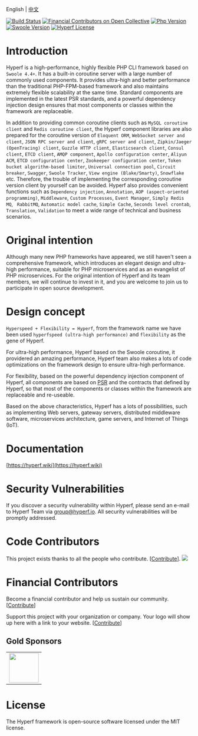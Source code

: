 English | [中文](./README-CN.md)

[![Build Status](https://travis-ci.org/hyperf/hyperf.svg?branch=master)](https://travis-ci.org/hyperf/hyperf)
[![Financial Contributors on Open Collective](https://opencollective.com/hyperf/all/badge.svg?label=financial+contributors)](https://opencollective.com/hyperf) 
[![Php Version](https://img.shields.io/badge/php-%3E=7.2-brightgreen.svg?maxAge=2592000)](https://secure.php.net/)
[![Swoole Version](https://img.shields.io/badge/swoole-%3E=4.4-brightgreen.svg?maxAge=2592000)](https://github.com/swoole/swoole-src)
[![Hyperf License](https://img.shields.io/github/license/hyperf/hyperf.svg?maxAge=2592000)](https://github.com/hyperf/hyperf/blob/master/LICENSE)

# Introduction

Hyperf is a high-performance, highly flexible PHP CLI framework based on `Swoole 4.4+`. It has a built-in coroutine server with a large number of commonly used components. It provides ultra-high and better performance than the traditional PHP-FPM-based framework and also maintains extremely flexible scalability at the same time. Standard components are implemented in the latest PSR standards, and a powerful dependency injection design ensures that most components or classes within the framework are replaceable.

In addition to providing common coroutine clients such as `MySQL coroutine client` and `Redis coroutine client`, the Hyperf component libraries are also prepared for the coroutine version of `Eloquent ORM`, `WebSocket server and client`, `JSON RPC server and client`, `gRPC server and client`, `Zipkin/Jaeger (OpenTracing) client`, `Guzzle HTTP client`, `Elasticsearch client`, `Consul client`, `ETCD client`, `AMQP component`, `Apollo configuration center`, `Aliyun ACM`, `ETCD configuration center`, `Zookeeper configuration center`, `Token bucket algorithm-based limiter`, `Universal connection pool`, `Circuit breaker`, `Swagger`, `Swoole Tracker`, `View engine (Blake/Smarty)`, `Snowflake` etc. Therefore, the trouble of implementing the corresponding coroutine version client by yourself can be avoided. Hyperf also provides convenient functions such as `Dependency injection`, `Annotation`, `AOP (aspect-oriented programming)`, `Middleware`, `Custom Processes`, `Event Manager`, `Simply Redis MQ`, ` RabbitMQ`, `Automatic model cache`, `Simple Cache`, `Seconds level crontab`, `Translation`, `Validation` to meet a wide range of technical and business scenarios.

# Original intention

Although many new PHP frameworks have appeared, we still haven't seen a comprehensive framework, which introduces an elegant design and ultra-high performance, suitable for PHP microservices and as an evangelist of PHP microservices. For the original intention of Hyperf and its team members, we will continue to invest in it, and you are welcome to join us to participate in open source development.

# Design concept

`Hyperspeed + Flexibility = Hyperf`, from the framework name we have been used `hyperfspeed (ultra-high performance)` and `flexibility` as the gene of Hyperf.

For ultra-high performance, Hyperf based on the Swoole coroutine, it providered an amazing performance, Hyperf team also makes a lots of code optimizations on the framework design to ensure ultra-high performance.   

For flexibility, based on the powerful dependency injection component  of Hyperf, all components are based on [PSR](https://www.php-fig.org/psr) and the contracts that defined by Hyperf, so that most of the components or classes within the framework are replaceable and re-useable.   

Based on the above characteristics, Hyperf has a lots of possibilities, such as implementing Web servers, gateway servers, distributed middleware software, microservices architecture, game servers, and Internet of Things (IoT).

# Documentation

[https://hyperf.wiki](https://hyperf.wiki)

# Security Vulnerabilities

If you discover a security vulnerability within Hyperf, please send an e-mail to Hyperf Team via group@hyperf.io. All security vulnerabilities will be promptly addressed.

# Code Contributors

This project exists thanks to all the people who contribute. [[Contribute](https://github.com/hyperf/hyperf/graphs/contributors)].
<a href="https://github.com/hyperf/hyperf/graphs/contributors"><img src="https://opencollective.com/hyperf/contributors.svg?width=890&button=false" /></a>

# Financial Contributors

Become a financial contributor and help us sustain our community. [[Contribute](https://hyperf.wiki/#/en/donate)]

Support this project with your organization or company. Your logo will show up here with a link to your website. [[Contribute](https://hyperf.wiki/#/en/donate)]

## Gold Sponsors

<!--gold start-->
<table>
  <tbody>
    <tr>
      <td align="left" valign="middle">
        <a href="https://1shanghu.com" target="_blank">
          <img height="80px" src="https://github.com/hyperf/hyperf/blob/master/doc/zh/imgs/1shanghu.jpg">
        </a>
      </td>
    </tr><tr></tr>
  </tbody>
</table>
<!--gold end-->

# License

The Hyperf framework is open-source software licensed under the MIT license.
